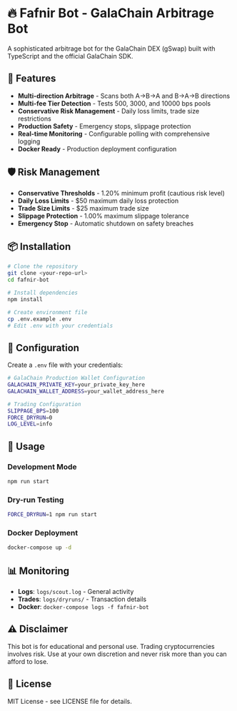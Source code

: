 # 🔥 Fafnir Bot - GalaChain Arbitrage Bot

A sophisticated arbitrage bot for the GalaChain DEX (gSwap) built with TypeScript and the official GalaChain SDK.

## 🚀 Features

- **Multi-direction Arbitrage** - Scans both A→B→A and B→A→B directions
- **Multi-fee Tier Detection** - Tests 500, 3000, and 10000 bps pools
- **Conservative Risk Management** - Daily loss limits, trade size restrictions
- **Production Safety** - Emergency stops, slippage protection
- **Real-time Monitoring** - Configurable polling with comprehensive logging
- **Docker Ready** - Production deployment configuration

## 🛡️ Risk Management

- **Conservative Thresholds** - 1.20% minimum profit (cautious risk level)
- **Daily Loss Limits** - $50 maximum daily loss protection
- **Trade Size Limits** - $25 maximum trade size
- **Slippage Protection** - 1.00% maximum slippage tolerance
- **Emergency Stop** - Automatic shutdown on safety breaches

## 📦 Installation

```bash
# Clone the repository
git clone <your-repo-url>
cd fafnir-bot

# Install dependencies
npm install

# Create environment file
cp .env.example .env
# Edit .env with your credentials
```

## 🔐 Configuration

Create a `.env` file with your credentials:

```bash
# GalaChain Production Wallet Configuration
GALACHAIN_PRIVATE_KEY=your_private_key_here
GALACHAIN_WALLET_ADDRESS=your_wallet_address_here

# Trading Configuration
SLIPPAGE_BPS=100
FORCE_DRYRUN=0
LOG_LEVEL=info
```

## 🚀 Usage

### Development Mode
```bash
npm run start
```

### Dry-run Testing
```bash
FORCE_DRYRUN=1 npm run start
```

### Docker Deployment
```bash
docker-compose up -d
```

## 📊 Monitoring

- **Logs**: `logs/scout.log` - General activity
- **Trades**: `logs/dryruns/` - Transaction details
- **Docker**: `docker-compose logs -f fafnir-bot`

## ⚠️ Disclaimer

This bot is for educational and personal use. Trading cryptocurrencies involves risk. Use at your own discretion and never risk more than you can afford to lose.

## 📄 License

MIT License - see LICENSE file for details.
